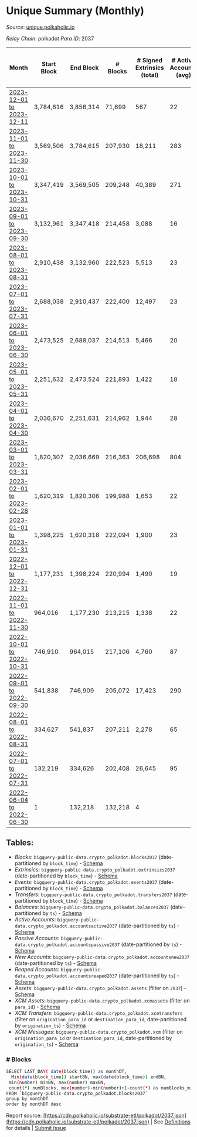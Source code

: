 # Unique Summary (Monthly)

_Source_: [unique.polkaholic.io](https://unique.polkaholic.io)

*Relay Chain*: polkadot
*Para ID*: 2037



| Month | Start Block | End Block | # Blocks | # Signed Extrinsics (total) | # Active Accounts (avg) | # Addresses with Balances (max) | Issues |
| ----- | ----------- | --------- | -------- | --------------------------- | ----------------------- | ------------------------------- | ------ |
| [2023-12-01 to 2023-12-11](/polkadot/2037-unique/2023-12-31.md) | 3,784,616 | 3,856,314 | 71,699 | 567 | 22 | 33,127 | -   |   
| [2023-11-01 to 2023-11-30](/polkadot/2037-unique/2023-11-30.md) | 3,569,506 | 3,784,615 | 207,930 | 18,211 | 283 | 33,079 | - 7,180 (3.34%) |   
| [2023-10-01 to 2023-10-31](/polkadot/2037-unique/2023-10-31.md) | 3,347,419 | 3,569,505 | 209,248 | 40,389 | 271 | 33,032 | - 12,839 (5.78%) |   
| [2023-09-01 to 2023-09-30](/polkadot/2037-unique/2023-09-30.md) | 3,132,961 | 3,347,418 | 214,458 | 3,088 | 16 | 24,964 | -   |   
| [2023-08-01 to 2023-08-31](/polkadot/2037-unique/2023-08-31.md) | 2,910,438 | 3,132,960 | 222,523 | 5,513 | 23 | 24,916 | -   |   
| [2023-07-01 to 2023-07-31](/polkadot/2037-unique/2023-07-31.md) | 2,688,038 | 2,910,437 | 222,400 | 12,497 | 23 | 24,522 | -   |   
| [2023-06-01 to 2023-06-30](/polkadot/2037-unique/2023-06-30.md) | 2,473,525 | 2,688,037 | 214,513 | 5,466 | 20 | 24,440 | -   |   
| [2023-05-01 to 2023-05-31](/polkadot/2037-unique/2023-05-31.md) | 2,251,632 | 2,473,524 | 221,893 | 1,422 | 18 | 24,231 | -   |   
| [2023-04-01 to 2023-04-30](/polkadot/2037-unique/2023-04-30.md) | 2,036,670 | 2,251,631 | 214,962 | 1,944 | 28 | 24,126 | -   |   
| [2023-03-01 to 2023-03-31](/polkadot/2037-unique/2023-03-31.md) | 1,820,307 | 2,036,669 | 216,363 | 206,698 | 804 | 23,999 | -   |   
| [2023-02-01 to 2023-02-28](/polkadot/2037-unique/2023-02-28.md) | 1,620,319 | 1,820,306 | 199,988 | 1,653 | 22 | 15,826 | -   |   
| [2023-01-01 to 2023-01-31](/polkadot/2037-unique/2023-01-31.md) | 1,398,225 | 1,620,318 | 222,094 | 1,900 | 23 | 15,698 | -   |   
| [2022-12-01 to 2022-12-31](/polkadot/2037-unique/2022-12-31.md) | 1,177,231 | 1,398,224 | 220,994 | 1,490 | 19 | 15,597 | -   |   
| [2022-11-01 to 2022-11-30](/polkadot/2037-unique/2022-11-30.md) | 964,016 | 1,177,230 | 213,215 | 1,338 | 22 | 15,514 | -   |   
| [2022-10-01 to 2022-10-31](/polkadot/2037-unique/2022-10-31.md) | 746,910 | 964,015 | 217,106 | 4,760 | 87 | 15,409 | -   |   
| [2022-09-01 to 2022-09-30](/polkadot/2037-unique/2022-09-30.md) | 541,838 | 746,909 | 205,072 | 17,423 | 290 | 14,884 | -   |   
| [2022-08-01 to 2022-08-31](/polkadot/2037-unique/2022-08-31.md) | 334,627 | 541,837 | 207,211 | 2,278 | 65 | 11,363 | -   |   
| [2022-07-01 to 2022-07-31](/polkadot/2037-unique/2022-07-31.md) | 132,219 | 334,626 | 202,408 | 26,645 | 95 | 11,250 | -   |   
| [2022-06-04 to 2022-06-30](/polkadot/2037-unique/2022-06-30.md) | 1 | 132,218 | 132,218 | 4 |  | 4 | -   |   

## Tables:

* _Blocks_: `bigquery-public-data.crypto_polkadot.blocks2037` (date-partitioned by `block_time`) - [Schema](/schema/balances.json)
* _Extrinsics_: `bigquery-public-data.crypto_polkadot.extrinsics2037` (date-partitioned by `block_time`) - [Schema](/schema/extrinsics.json)
* _Events_: `bigquery-public-data.crypto_polkadot.events2037` (date-partitioned by `block_time`) - [Schema](/schema/events.json)
* _Transfers_: `bigquery-public-data.crypto_polkadot.transfers2037` (date-partitioned by `block_time`) - [Schema](/schema/transfers.json)
* _Balances_: `bigquery-public-data.crypto_polkadot.balances2037` (date-partitioned by `ts`) - [Schema](/schema/balances.json)
* _Active Accounts_: `bigquery-public-data.crypto_polkadot.accountsactive2037` (date-partitioned by `ts`) - [Schema](/schema/accountsactive.json)
* _Passive Accounts_: `bigquery-public-data.crypto_polkadot.accountspassive2037` (date-partitioned by `ts`) - [Schema](/schema/accountspassive.json)
* _New Accounts_: `bigquery-public-data.crypto_polkadot.accountsnew2037` (date-partitioned by `ts`) - [Schema](/schema/accountsnew.json)
* _Reaped Accounts_: `bigquery-public-data.crypto_polkadot.accountsreaped2037` (date-partitioned by `ts`) - [Schema](/schema/accountsreaped.json)
* _Assets_: `bigquery-public-data.crypto_polkadot.assets` (filter on `2037`) - [Schema](/schema/assets.json)
* _XCM Assets_: `bigquery-public-data.crypto_polkadot.xcmassets` (filter on `para_id`) - [Schema](/schema/xcmassets.json)
* _XCM Transfers_: `bigquery-public-data.crypto_polkadot.xcmtransfers` (filter on `origination_para_id` or `destination_para_id`, date-partitioned by `origination_ts`) - [Schema](/schema/xcmtransfers.json)
* _XCM Messages_: `bigquery-public-data.crypto_polkadot.xcm` (filter on `origination_para_id` or `destination_para_id`, date-partitioned by `origination_ts`) - [Schema](/schema/xcm.json)

### # Blocks
```bash
SELECT LAST_DAY( date(block_time)) as monthDT,
  Min(date(block_time)) startBN, max(date(block_time)) endBN, 
 min(number) minBN, max(number) maxBN, 
 count(*) numBlocks, max(number)-min(number)+1-count(*) as numBlocks_missing 
FROM `bigquery-public-data.crypto_polkadot.blocks2037` 
group by monthDT 
order by monthDT desc
```


Report source: [https://cdn.polkaholic.io/substrate-etl/polkadot/2037.json](https://cdn.polkaholic.io/substrate-etl/polkadot/2037.json) | See [Definitions](/DEFINITIONS.md) for details | [Submit Issue](https://github.com/colorfulnotion/substrate-etl/issues)
